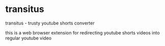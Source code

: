 # transitus
transitus - trusty youtube shorts converter

this is a web browser extension for redirecting youtube shorts videos into regular youtube video
